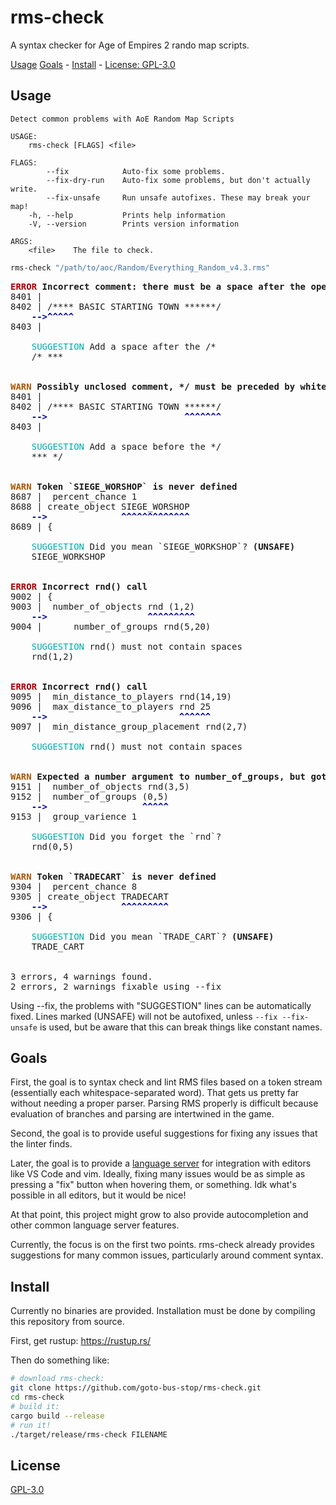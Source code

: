 # rms-check

A syntax checker for Age of Empires 2 rando map scripts.

[Usage](#usage) [Goals](#goals) - [Install](#install) - [License: GPL-3.0](#license)

## Usage

```
Detect common problems with AoE Random Map Scripts

USAGE:
    rms-check [FLAGS] <file>

FLAGS:
        --fix            Auto-fix some problems.
        --fix-dry-run    Auto-fix some problems, but don't actually write.
        --fix-unsafe     Run unsafe autofixes. These may break your map!
    -h, --help           Prints help information
    -V, --version        Prints version information

ARGS:
    <file>    The file to check.
```

```bash
rms-check "/path/to/aoc/Random/Everything_Random_v4.3.rms"
```

<!--output start-->
<pre>
<b><span style="color:#A00">ERROR</span></b> <b>Incorrect comment: there must be a space after the opening /*</b>
8401 | 
8402 | /**** BASIC STARTING TOWN ******/
<b><span style="color:#00A">    -->^^^^^</span></b>
8403 | 

    <span style="color:#0AA">SUGGESTION</span> Add a space after the /*
    /* ***


<b><span style="color:#A50">WARN</span></b> <b>Possibly unclosed comment, */ must be preceded by whitespace</b>
8401 | 
8402 | /**** BASIC STARTING TOWN ******/
<b><span style="color:#00A">    -->                          ^^^^^^^</span></b>
8403 | 

    <span style="color:#0AA">SUGGESTION</span> Add a space before the */
    *** */


<b><span style="color:#A50">WARN</span></b> <b>Token `SIEGE_WORSHOP` is never defined</b>
8687 | 	percent_chance 1
8688 | create_object SIEGE_WORSHOP
<b><span style="color:#00A">    -->              ^^^^^^^^^^^^^</span></b>
8689 | {

    <span style="color:#0AA">SUGGESTION</span> Did you mean `SIEGE_WORKSHOP`?<b> (UNSAFE)</b>
    SIEGE_WORKSHOP


<b><span style="color:#A00">ERROR</span></b> <b>Incorrect rnd() call</b>
9002 | {
9003 | 	number_of_objects rnd (1,2)
<b><span style="color:#00A">    -->	                  ^^^^^^^^^</span></b>
9004 |    	number_of_groups rnd(5,20)

    <span style="color:#0AA">SUGGESTION</span> rnd() must not contain spaces
    rnd(1,2)


<b><span style="color:#A00">ERROR</span></b> <b>Incorrect rnd() call</b>
9095 | 	min_distance_to_players rnd(14,19)
9096 | 	max_distance_to_players rnd 25
<b><span style="color:#00A">    -->	                        ^^^^^^</span></b>
9097 | 	min_distance_group_placement rnd(2,7)

    <span style="color:#0AA">SUGGESTION</span> rnd() must not contain spaces


<b><span style="color:#A50">WARN</span></b> <b>Expected a number argument to number_of_groups, but got (0,5)</b>
9151 | 	number_of_objects rnd(3,5)
9152 | 	number_of_groups (0,5)
<b><span style="color:#00A">    -->	                 ^^^^^</span></b>
9153 | 	group_varience 1

    <span style="color:#0AA">SUGGESTION</span> Did you forget the `rnd`?
    rnd(0,5)


<b><span style="color:#A50">WARN</span></b> <b>Token `TRADECART` is never defined</b>
9304 | 	percent_chance 8
9305 | create_object TRADECART
<b><span style="color:#00A">    -->              ^^^^^^^^^</span></b>
9306 | {

    <span style="color:#0AA">SUGGESTION</span> Did you mean `TRADE_CART`?<b> (UNSAFE)</b>
    TRADE_CART


3 errors, 4 warnings found.
2 errors, 2 warnings fixable using --fix
</pre>
<!--output end-->

Using --fix, the problems with "SUGGESTION" lines can be automatically fixed. Lines marked (UNSAFE) will not be autofixed, unless `--fix --fix-unsafe` is used, but be aware that this can break things like constant names.

## Goals

First, the goal is to syntax check and lint RMS files based on a token stream (essentially each whitespace-separated word). That gets us pretty far without needing a proper parser. Parsing RMS properly is difficult because evaluation of branches and parsing are intertwined in the game.

Second, the goal is to provide useful suggestions for fixing any issues that the linter finds.

Later, the goal is to provide a [language server](https://microsoft.github.io/language-server-protocol/) for integration with editors like VS Code and vim. Ideally, fixing many issues would be as simple as pressing a "fix" button when hovering them, or something. Idk what's possible in all editors, but it would be nice!

At that point, this project might grow to also provide autocompletion and other common language server features.

Currently, the focus is on the first two points. rms-check already provides suggestions for many common issues, particularly around comment syntax.

## Install

Currently no binaries are provided. Installation must be done by compiling this repository from source.

First, get rustup: https://rustup.rs/

Then do something like:

```bash
# download rms-check:
git clone https://github.com/goto-bus-stop/rms-check.git
cd rms-check
# build it:
cargo build --release
# run it!
./target/release/rms-check FILENAME
```

## License

[GPL-3.0](./LICENSE.md)
